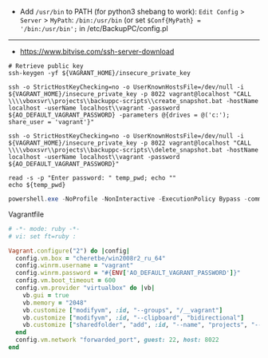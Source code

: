 * Add `/usr/bin` to PATH (for python3 shebang to work): `Edit Config` > `Server` > `MyPath`: `/bin:/usr/bin` (or set `$Conf{MyPath} = '/bin:/usr/bin';` in /etc/BackupPC/config.pl
------
* https://www.bitvise.com/ssh-server-download

```shell
# Retrieve public key
ssh-keygen -yf ${VAGRANT_HOME}/insecure_private_key

ssh -o StrictHostKeyChecking=no -o UserKnownHostsFile=/dev/null -i ${VAGRANT_HOME}/insecure_private_key -p 8022 vagrant@localhost "CALL \\\\vboxsvr\\projects\\backuppc-scripts\\create_snapshot.bat -hostName localhost -userName localhost\\vagrant -password ${AO_DEFAULT_VAGRANT_PASSWORD} -parameters @{drives = @('c:'); share_user = 'vagrant'}"

ssh -o StrictHostKeyChecking=no -o UserKnownHostsFile=/dev/null -i ${VAGRANT_HOME}/insecure_private_key -p 8022 vagrant@localhost "CALL \\\\vboxsvr\\projects\\backuppc-scripts\\delete_snapshot.bat -hostName localhost -userName localhost\\vagrant -password ${AO_DEFAULT_VAGRANT_PASSWORD}"

read -s -p "Enter password: " temp_pwd; echo ""
echo ${temp_pwd}
```

```powershell
powershell.exe -NoProfile -NonInteractive -ExecutionPolicy Bypass -command . '\\VBOXSVR\projects\backuppc-scripts\snapshots.ps1'; CreateSnapshot -parameters @{drives = @('c'); share_user = 'vagrant'}
```

Vagrantfile
```ruby
# -*- mode: ruby -*-
# vi: set ft=ruby :

Vagrant.configure("2") do |config|
  config.vm.box = "cheretbe/win2008r2_ru_64"
  config.winrm.username = "vagrant"
  config.winrm.password = "#{ENV['AO_DEFAULT_VAGRANT_PASSWORD']}"
  config.vm.boot_timeout = 600
  config.vm.provider "virtualbox" do |vb|
    vb.gui = true
    vb.memory = "2048"
    vb.customize ["modifyvm", :id, "--groups", "/__vagrant"]
    vb.customize ["modifyvm", :id, "--clipboard", "bidirectional"]
    vb.customize ["sharedfolder", "add", :id, "--name", "projects", "--hostpath", "/home/user/projects", "--automount"]
  end
  config.vm.network "forwarded_port", guest: 22, host: 8022
end
```
